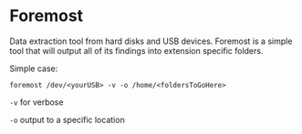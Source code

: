 # Foremost 

Data extraction tool from hard disks and USB devices. Foremost is a simple tool that will output all of its findings into extension specific folders. 

Simple case:

`foremost /dev/<yourUSB> -v -o /home/<foldersToGoHere>`

`-v` for verbose

`-o` output to a specific location
